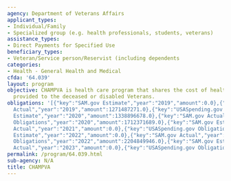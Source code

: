 ```yaml
---
agency: Department of Veterans Affairs
applicant_types:
- Individual/Family
- Specialized group (e.g. health professionals, students, veterans)
assistance_types:
- Direct Payments for Specified Use
beneficiary_types:
- Veteran/Service person/Reservist (including dependents
categories:
- Health - General Health and Medical
cfda: '64.039'
layout: program
objective: CHAMPVA is health care program that shares the cost of health care services
  provided to the deceased or disabled Veterans.
obligations: '[{"key":"SAM.gov Estimate","year":"2019","amount":0.0},{"key":"SAM.gov
  Actual","year":"2019","amount":1271487271.0},{"key":"USASpending.gov Obligations","year":"2019","amount":1692224991.0},{"key":"SAM.gov
  Estimate","year":"2020","amount":1338896678.0},{"key":"SAM.gov Actual","year":"2020","amount":0.0},{"key":"USASpending.gov
  Obligations","year":"2020","amount":1712371689.0},{"key":"SAM.gov Estimate","year":"2021","amount":1349220507.0},{"key":"SAM.gov
  Actual","year":"2021","amount":0.0},{"key":"USASpending.gov Obligations","year":"2021","amount":1978712404.0},{"key":"SAM.gov
  Estimate","year":"2022","amount":0.0},{"key":"SAM.gov Actual","year":"2022","amount":1758700118.0},{"key":"USASpending.gov
  Obligations","year":"2022","amount":2204849946.0},{"key":"SAM.gov Estimate","year":"2023","amount":1707157216.0},{"key":"SAM.gov
  Actual","year":"2023","amount":0.0},{"key":"USASpending.gov Obligations","year":"2023","amount":1205734566.0}]'
permalink: /program/64.039.html
sub-agency: N/A
title: CHAMPVA
---
```

